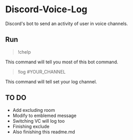 # Discord-Voice-Log

Discord's bot to send an activity of user in voice channels.

## Run

> !chelp

This command will tell you most of this bot command.

> !log #YOUR_CHANNEL

This command will tell set your log channel.

## TO DO

- Add excluding room
- Modify to emblemed message
- Switching VC will log too
- Finishing exclude
- Also finishing this readme.md
